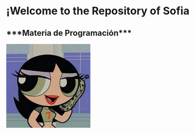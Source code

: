 
<h1> ¡Welcome to the Repository of Sofia </h1>
<h2> ***Materia de Programación*** </h2>

![Imagen](/imagenes/descarga.jpeg)

